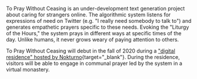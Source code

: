 To Pray Without Ceasing is an under-development text generation project about caring for strangers online.  The algorithmic system listens for expressions of need on Twitter (e.g. "I really need somebody to talk to") and generates empathetic prayers specific to these needs. Evoking the "Liturgy of the Hours," the system prays in different ways at specific times of the day.  Unlike humans, it never grows weary of paying attention to others.

To Pray Without Ceasing will debut in the fall of 2020 during a ["digital residence" hosted by Nokturno](https://nokturno.fi/en/news/our-poet-in-digital-residence-2020-is-kyle-booten){target="_blank"}.  During the residence, visitors will be able to engage in communal prayer led by the system in a virtual monastery.
